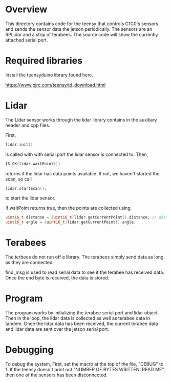 # Overview
This directory contains code for the teensy that controls C1C0's sensors and sends the sensor data the jetson periodically.
The sensors are an RPLidar and a strip of terabees. The source code will show the currently attached serial port.

# Required libraries
Install the teensyduino library found here.

https://www.pjrc.com/teensy/td_download.html

# Lidar
The Lidar sensor works through the lidar library contains in the auxiliary header and cpp files.

First,
```c
lidar.init()
```
is called with with serial port the lidar sensor is connected to. Then,

```c
IS_OK(lidar.waitPoint())
```
returns if the lidar has data points available. If not, we haven't started the scan, so call 
```c
lidar.startScan();
```
to start the lidar sensor.

If waitPoint returns true, then the points are collected using

```c
uint16_t distance = (uint16_t)lidar.getCurrentPoint().distance; // distance value in mm unit
uint16_t angle = (uint16_t)lidar.getCurrentPoint().angle;    
```

# Terabees
The terbees do not run off a library. The terabees simply send data as long as they are connected

find_msg is used to read serial data to see if the terabee has received data. Once the end byte is received, the data is stored.

# Program

The program works by initializing the terabee serial port and lidar object. Then in the loop, the lidar data is collected as well as terabee data in tandem. Once the lidar data has been received, the current terabee data and lidar data are sent over the jetson serial port.

# Debugging
To debug the system, First, set the macro at the top of the file, "DEBUG" to 1. If the teensy doesn't print out
"NUMBER OF BYTES WRITTEN! READ ME", then one of the sensors has been disconnected.
